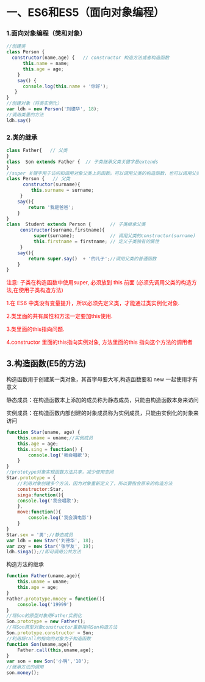 # 一、ES6和ES5（面向对象编程）

### 1.面向对象编程（类和对象）

``` js
//创建类
class Person {
  constructor(name,age) {   // constructor 构造方法或者构造函数
      this.name = name;
      this.age = age;
    }
    say() {
      console.log(this.name + '你好');
   }
}
//创建对象（将类实例化）
var ldh = new Person('刘德华', 18); 
//调用类里的方法
ldh.say()   
```

### 2.类的继承

``` js
class Father{   // 父类
} 
class  Son extends Father {  // 子类继承父类关键字是extends
}       
//super 关键字用于访问和调用对象父类上的函数。可以调用父类的构造函数，也可以调用父类的普通函数
class Person {   // 父类
      constructor(surname){
         this.surname = surname;
     }
    say(){
        return '我是爸爸';
    }
} 
class  Student extends Person {       // 子类继承父类
     constructor(surname,firstname){
          super(surname);             // 调用父类的constructor(surname)
		  this.firstname = firstname; // 定义子类独有的属性
     }
    say(){ 
        return super.say()  + '的儿子';//调用父类的普通函数
    }
}
```

<font  color="red">  注意: 子类在构造函数中使用super, 必须放到 this 前面  (必须先调用父类的构造方法,在使用子类构造方法) </font>

<font color=red>1.在 ES6 中类没有变量提升，所以必须先定义类，才能通过类实例化对象.</font>

<font color=red>2.类里面的共有属性和方法一定要加this使用.</font>

<font color=red>3.类里面的this指向问题. </font>

<font color=red>4.constructor 里面的this指向实例对象, 方法里面的this 指向这个方法的调用者 </font>

## 3.构造函数(E5的方法)

构造函数用于创建某一类对象，其首字母要大写,构造函数要和 new 一起使用才有意义

静态成员：在构造函数本上添加的成员称为静态成员，只能由构造函数本身来访问 

实例成员：在构造函数内部创建的对象成员称为实例成员，只能由实例化的对象来访问

``` js
function Star(uname, age) {
    this.uname = uname;//实例成员
    this.age = age;
    this.sing = function() {
        console.log('我会唱歌');
    }
}
//prototype对象实现函数方法共享，减少使用空间
Star.prototype = {
    //利用对象创建多个方法，因为对象重新定义了，所以要指会原来的构造方法
    constructor:Star,
    singa:function(){
    console.log('我会唱歌');
	},
    move:function(){
        console.log('我会演电影')
    }
}
Star.sex = '男';//静态成员
var ldh = new Star('刘德华', 18);
var zxy = new Star('张学友', 19);
ldh.singa();//即可调用公共方法
```

构造方法的继承

``` js
function Father(uname,age){
    this.uname = uname;
    this.age = age;
}
Father.prototype.mnoey = function(){
    console.log('19999')
}
//将Son的原型对象用Father实例化
Son.prototype = new Father();
//将Son原型对象constructor重新指向Son构造方法
Son.prototype.constructor = Son;
//利用将call的指向的对象为子构造函数
function Son(uname,age){
    Father.call(this,uname,age);
}
var son = new Son('小明','18');
//继承方法的调用
son.money();
```

